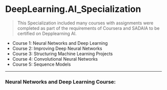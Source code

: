# DeepLearning.AI_Specialization

>This Specialization included many courses with assignments were completed as part of the requirements of Coursera and SADAIA to be certified on Depplearning AI.


* Course 1: Neural Networks and Deep Learning
* Course 2: Improving Deep Neural Networks
* Course 3: Structuring Machine Learning Projects
* Course 4: Convolutional Neural Networks
* Course 5: Sequence Models





-------------

###  Neural Networks and Deep Learning Course: 
